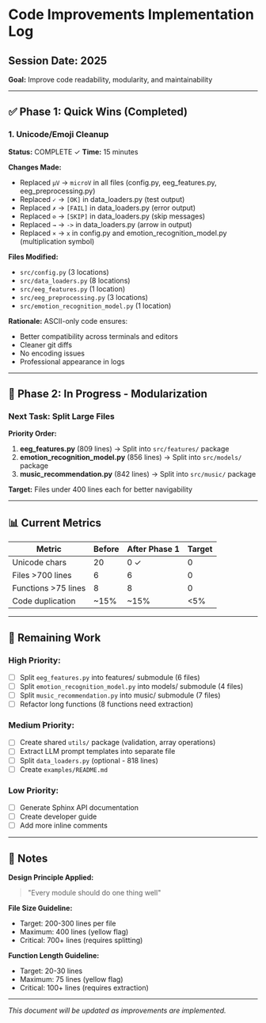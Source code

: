 # Code Improvements Implementation Log

## Session Date: 2025
**Goal:** Improve code readability, modularity, and maintainability

---

## ✅ Phase 1: Quick Wins (Completed)

### 1. Unicode/Emoji Cleanup
**Status:** COMPLETE ✓
**Time:** 15 minutes

**Changes Made:**
- Replaced `µV` → `microV` in all files (config.py, eeg_features.py, eeg_preprocessing.py)
- Replaced `✓` → `[OK]` in data_loaders.py (test output)
- Replaced `✗` → `[FAIL]` in data_loaders.py (error output)
- Replaced `⊘` → `[SKIP]` in data_loaders.py (skip messages)
- Replaced `→` → `->` in data_loaders.py (arrow in output)
- Replaced `×` → `x` in config.py and emotion_recognition_model.py (multiplication symbol)

**Files Modified:**
- `src/config.py` (3 locations)
- `src/data_loaders.py` (8 locations)
- `src/eeg_features.py` (1 location)
- `src/eeg_preprocessing.py` (3 locations)
- `src/emotion_recognition_model.py` (1 location)

**Rationale:** ASCII-only code ensures:
- Better compatibility across terminals and editors
- Cleaner git diffs
- No encoding issues
- Professional appearance in logs

---

## 🔄 Phase 2: In Progress - Modularization

### Next Task: Split Large Files

**Priority Order:**
1. **eeg_features.py** (809 lines) → Split into `src/features/` package
2. **emotion_recognition_model.py** (856 lines) → Split into `src/models/` package
3. **music_recommendation.py** (842 lines) → Split into `src/music/` package

**Target:** Files under 400 lines each for better navigability

---

## 📊 Current Metrics

| Metric | Before | After Phase 1 | Target |
|--------|--------|---------------|--------|
| Unicode chars | 20 | 0 ✓ | 0 |
| Files >700 lines | 6 | 6 | 0 |
| Functions >75 lines | 8 | 8 | 0 |
| Code duplication | ~15% | ~15% | <5% |

---

## 🎯 Remaining Work

### High Priority:
- [ ] Split `eeg_features.py` into features/ submodule (6 files)
- [ ] Split `emotion_recognition_model.py` into models/ submodule (4 files)
- [ ] Split `music_recommendation.py` into music/ submodule (7 files)
- [ ] Refactor long functions (8 functions need extraction)

### Medium Priority:
- [ ] Create shared `utils/` package (validation, array operations)
- [ ] Extract LLM prompt templates into separate file
- [ ] Split `data_loaders.py` (optional - 818 lines)
- [ ] Create `examples/README.md`

### Low Priority:
- [ ] Generate Sphinx API documentation
- [ ] Create developer guide
- [ ] Add more inline comments

---

## 📝 Notes

**Design Principle Applied:** 
> "Every module should do one thing well"

**File Size Guideline:**
- Target: 200-300 lines per file
- Maximum: 400 lines (yellow flag)
- Critical: 700+ lines (requires splitting)

**Function Length Guideline:**
- Target: 20-30 lines
- Maximum: 75 lines (yellow flag)
- Critical: 100+ lines (requires extraction)

---

*This document will be updated as improvements are implemented.*
